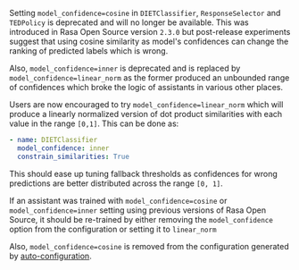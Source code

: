 Setting `model_confidence=cosine` in `DIETClassifier`, `ResponseSelector` and `TEDPolicy` is deprecated and will no longer be available. This was introduced in Rasa Open Source version `2.3.0` but post-release experiments suggest that using cosine similarity as model's confidences can change the ranking of predicted labels which is wrong.

Also, `model_confidence=inner` is deprecated and is replaced by `model_confidence=linear_norm` as the former produced an unbounded range of confidences which broke the logic of assistants in various other places.

Users are now encouraged to try `model_confidence=linear_norm` which will produce a linearly normalized version of dot product similarities with each value in the range `[0,1]`. This can be done as:
```yaml
- name: DIETClassifier
  model_confidence: inner
  constrain_similarities: True
```
This should ease up tuning fallback thresholds as confidences for wrong predictions are better distributed across the range `[0, 1]`.

If an assistant was trained with `model_confidence=cosine` or `model_confidence=inner` setting using previous versions of Rasa Open Source, it should be re-trained by either removing the `model_confidence` option from the configuration or setting it to `linear_norm`

Also, `model_confidence=cosine` is removed from the configuration generated by [auto-configuration](model-configuration.mdx#suggested-config).
